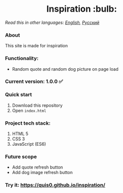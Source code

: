 <h1 align="center">Inspiration :bulb:</h1>

*Read this in other languages: [English](README.md), [Русский](README.ru.md)*

### About
This site is made for inspiration

### Functionality: 
* Random quote and random dog picture on page load

### Current version: 1.0.0 :white_check_mark:

### Quick start
1.  Download this repository
2.  Open `index.html` 

### Project tech stack:
1. HTML 5
2. CSS 3
3. JavaScript (ES6)

### Future scope
   * Add quote refresh button
   * Add dog image refresh button
   

### Try it: https://quis0.github.io/inspiration/
